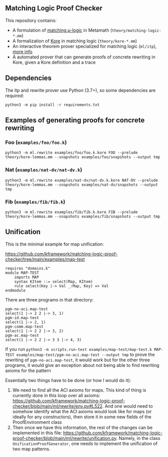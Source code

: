Matching Logic Proof Checker
---

This repository contains:
  - A formulation of [matching μ-logic](http://www.matching-logic.org/index.php/Matching_Logic)
    in Metamath (`theory/matching-logic-*.mm`)
  - A formalization of [Kore](https://github.com/kframework/kore) in matching logic (`theory/kore-*.mm`)
  - An interactive theorem prover specialized for matching logic (`ml/itp`), [more info](ml/itp)
  - A automated prover that can generate proofs of concrete rewriting in Kore, given
    a Kore definition and a trace

## Dependencies

The itp and rewrite prover use Python (3.7+), so some dependencies are required:
```
python3 -m pip install -r requirements.txt
```

## Examples of generating proofs for concrete rewriting

### Foo (`examples/foo/foo.k`)
```
python3 -m ml.rewrite examples/foo/foo.k.kore FOO --prelude theory/kore-lemmas.mm --snapshots examples/foo/snapshots --output tmp
```

### Nat (`examples/nat-dv/nat-dv.k`)
```
python3 -m ml.rewrite examples/nat-dv/nat-dv.k.kore NAT-DV --prelude theory/kore-lemmas.mm --snapshots examples/nat-dv/snapshots --output tmp
```

### Fib (`examples/fib/fib.k`)
```
python3 -m ml.rewrite examples/fib/fib.k.kore FIB --prelude theory/kore-lemmas.mm --snapshots examples/fib/snapshots --output tmp
```

## Unification

This is the minimal example for map unification:

https://github.com/kframework/matching-logic-proof-checker/tree/main/examples/map-test

```
requires "domains.k"
module MAP-TEST
    imports MAP
    syntax KItem ::= select(Map, KItem)
    rule select(Key |-> Val _:Map, Key) => Val
endmodule
```

There are three programs in that directory:

```
pgm-no-aci.map-test
select(1 |-> 2 2 |-> 3, 1)
pgm-id.map-test
select(1 |-> 2, 1)
pgm-comm.map-test
select(1 |-> 2 2 |-> 3, 2)
pgm-ac.map-test
select(1 |-> 2 2 |-> 3 3 |-> 4, 3)
```

If you run
`python3 -m scripts.run-test examples/map-test/map-test.k MAP-TEST examples/map-test/pgm-no-aci.map-test --output tmp`
to prove the rewriting of `pgm-no-aci.map-test`, it would work
but for the other three programs, it would give an exception about not being able to find rewriting axioms for the pattern

Essentially two things have to be done (or how I would do it):
1. We need to find all the ACI axioms for maps. This kind of thing is currently done in this loop over all axioms: https://github.com/kframework/matching-logic-proof-checker/blob/main/ml/rewrite/env.py#L522. And one would need to somehow identify what the ACI axioms would look like for maps (or ideally for any constructors), then store it in some new fields of the ProofEnvironment class
2. Then once we have this information, the rest of the changes can be implemented in this file: https://github.com/kframework/matching-logic-proof-checker/blob/main/ml/rewrite/unification.py. Namely, in the class `UnificationProofGenerator`, one needs to implement the unification of two map patterns. 